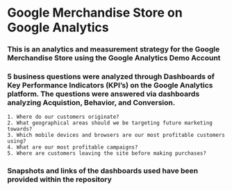 # Google Merchandise Store on Google Analytics

### This is an analytics and measurement strategy for the Google Merchandise Store using the Google Analytics Demo Account

### 5 business questions were analyzed through Dashboards of Key Performance Indicators (KPI’s) on the Google Analytics platform. The questions were answered via dashboards analyzing Acquistion, Behavior, and Conversion.
	1. Where do our customers originate?
	2. What geographical areas should we be targeting future marketing towards?	
	3. Which mobile devices and browsers are our most profitable customers using?
	4. What are our most profitable campaigns? 
	5. Where are customers leaving the site before making purchases?
	
### Snapshots and links of the dashboards used have been provided within the repository
